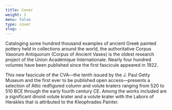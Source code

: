 ```yaml
---
title: Cover
weight: 1
menu: false
type: cover
slug: .
---
```


Cataloging some hundred thousand examples of ancient Greek painted pottery held in collections around the world, the authoritative Corpus Vasorum Antiquorum (Corpus of Ancient Vases) is the oldest research project of the Union Académique Internationale. Nearly four hundred volumes have been published since the first fascicule appeared in 1922.

This new fascicule of the CVA—the tenth issued by the J. Paul Getty Museum and the first ever to be published open access—presents a selection of Attic redfigured column and volute kraters ranging from 520 to 510 BCE through the early fourth century CE. Among the works included are a significant dinoid volute krater and a volute krater with the Labors of Herakles that is attributed to the Kleophrades Painter.
